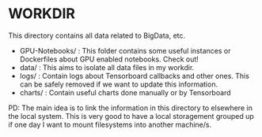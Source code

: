 # WORKDIR

This directory contains all data related to BigData, etc.

- GPU-Notebooks/ : This folder contains some useful instances or Dockerfiles about GPU enabled notebooks. Check out!
- data/ : This aims to isolate all data files in my workdir.
- logs/ : Contain logs about Tensorboard callbacks and other ones. This can be safely removed if we want to update this information.
- charts/ : Contain useful charts done manually or by Tensorboard


PD: The main idea is to link the information in this directory to elsewhere in the local system. This is very good to 
have a local storagement grouped up if one day I want to mount filesystems into another machine/s.
